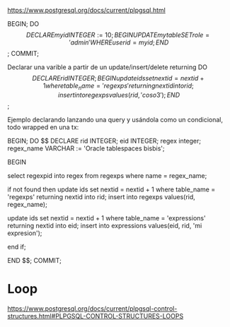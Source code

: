 https://www.postgresql.org/docs/current/plpgsql.html


BEGIN;
  DO $$
  DECLARE
    myid INTEGER := 10;
  BEGIN
    UPDATE mytable SET role = 'admin'
      WHERE userid = myid;
  END
  $$;
COMMIT;


Declarar una varible a partir de un update/insert/delete returning
DO $$
  DECLARE
    rid INTEGER;
BEGIN
  update ids set nextid = nextid + 1 where table_name = 'regexps' returning nextid into rid;
  insert into regexps values(rid, 'coso3');
END $$;




Ejemplo declarando lanzando una query y usándola como un condicional, todo wrapped en una tx:

BEGIN;
DO $$
  DECLARE
    rid INTEGER;
    eid INTEGER;
    regex integer;
    regex_name VARCHAR := 'Oracle tablespaces bisbis';

BEGIN

select regexpid into regex from regexps where name = regex_name;

if not found then
  update ids set nextid = nextid + 1 where table_name = 'regexps' returning nextid into rid;
  insert into regexps values(rid, regex_name);

  update ids set nextid = nextid + 1 where table_name = 'expressions' returning nextid into eid;
  insert into expressions values(eid, rid, 'mi expresion');

end if;

END $$;
COMMIT;




# Loop
https://www.postgresql.org/docs/current/plpgsql-control-structures.html#PLPGSQL-CONTROL-STRUCTURES-LOOPS
